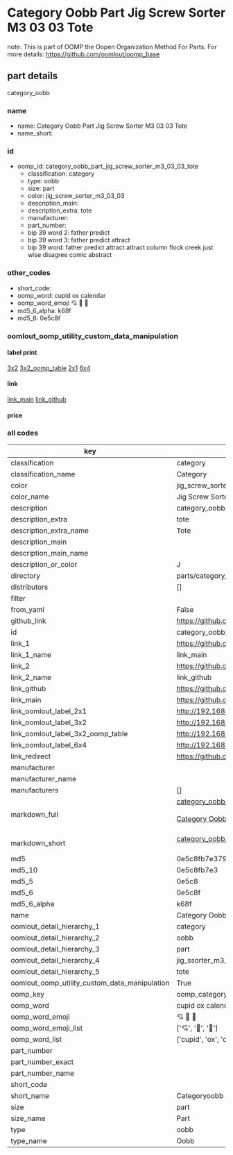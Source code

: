 # Category Oobb Part Jig Screw Sorter M3 03 03 Tote  

note: This is part of OOMP the Oopen Organization Method For Parts. For more details: https://github.com/oomlout/oomp_base

##  part details
  



category_oobb



### name
* name: Category Oobb Part Jig Screw Sorter M3 03 03 Tote
* name_short: 
### id
* oomp_id: category_oobb_part_jig_screw_sorter_m3_03_03_tote
  * classification: category
  * type: oobb
  * size: part
  * color: jig_screw_sorter_m3_03_03
  * description_main: 
  * description_extra: tote
  * manufacturer: 
  * part_number: 
  * bip 39 word 2: father predict
  * bip 39 word 3: father predict attract
  * bip 39 word: father predict attract attract column flock creek just wise disagree comic abstract

### other_codes
* short_code: 
* oomp_word: cupid ox calendar
* oomp_word_emoji :cupid: :ox: :calendar:
* md5_6_alpha: k68f
* md5_6: 0e5c8f






### oomlout_oomp_utility_custom_data_manipulation
#### label print
[3x2](http://192.168.1.245:1112/?label=oomp%20k68f)
[3x2_oomp_table](http://192.168.1.108:1112/?label=oomp%20k68f)
[2x1](http://192.168.1.242:1112/?label=oomp%20k68f)
[6x4](http://192.168.1.55:1112/?label=oomp%20k68f)    

#### link

[link_main](https://github.com/oomlout/oomlout_oomp_version_1_messy/tree/main/parts/category_oobb_part_jig_screw_sorter_m3_03_03_tote) [link_github](https://github.com/oomlout/oomlout_oomp_version_1_messy/tree/main/parts/category_oobb_part_jig_screw_sorter_m3_03_03_tote)                             

#### price







### all codes 
| key | value |  
| --- | --- |  
| classification | category |  
| classification_name | Category |  
| color | jig_screw_sorter_m3_03_03 |  
| color_name | Jig Screw Sorter M3 03 03 |  
| description | category_oobb |  
| description_extra | tote |  
| description_extra_name | Tote |  
| description_main |  |  
| description_main_name |  |  
| description_or_color | J  |  
| directory | parts/category_oobb_part_jig_screw_sorter_m3_03_03_tote |  
| distributors | [] |  
| filter |  |  
| from_yaml | False |  
| github_link | https://github.com/oomlout/oomlout_oomp_part_src/tree/main/parts/category_oobb_part_jig_screw_sorter_m3_03_03_tote |  
| id | category_oobb_part_jig_screw_sorter_m3_03_03_tote |  
| link_1 | https://github.com/oomlout/oomlout_oomp_version_1_messy/tree/main/parts/category_oobb_part_jig_screw_sorter_m3_03_03_tote |  
| link_1_name | link_main |  
| link_2 | https://github.com/oomlout/oomlout_oomp_version_1_messy/tree/main/parts/category_oobb_part_jig_screw_sorter_m3_03_03_tote |  
| link_2_name | link_github |  
| link_github | https://github.com/oomlout/oomlout_oomp_version_1_messy/tree/main/parts/category_oobb_part_jig_screw_sorter_m3_03_03_tote |  
| link_main | https://github.com/oomlout/oomlout_oomp_version_1_messy/tree/main/parts/category_oobb_part_jig_screw_sorter_m3_03_03_tote |  
| link_oomlout_label_2x1 | http://192.168.1.242:1112/?label=oomp%20k68f |  
| link_oomlout_label_3x2 | http://192.168.1.245:1112/?label=oomp%20k68f |  
| link_oomlout_label_3x2_oomp_table | http://192.168.1.108:1112/?label=oomp%20k68f |  
| link_oomlout_label_6x4 | http://192.168.1.55:1112/?label=oomp%20k68f |  
| link_redirect | https://github.com/oomlout/oomlout_oomp_version_1_messy/tree/main/parts/category_oobb_part_jig_screw_sorter_m3_03_03_tote |  
| manufacturer |  |  
| manufacturer_name |  |  
| manufacturers | [] |  
| markdown_full | [category_oobb_part_jig_screw_sorter_m3_03_03_tote](none)<br>[](none)<br>[Category Oobb Part Jig Screw Sorter M3 03 03 Tote](none)<br><br> |  
| markdown_short | [category_oobb_part_jig_screw_sorter_m3_03_03_tote](none)<br><br> |  
| md5 | 0e5c8fb7e37966656516e0ec1daa6a9d |  
| md5_10 | 0e5c8fb7e3 |  
| md5_5 | 0e5c8 |  
| md5_6 | 0e5c8f |  
| md5_6_alpha | k68f |  
| name | Category Oobb Part Jig Screw Sorter M3 03 03 Tote |  
| oomlout_detail_hierarchy_1 | category |  
| oomlout_detail_hierarchy_2 | oobb |  
| oomlout_detail_hierarchy_3 | part |  
| oomlout_detail_hierarchy_4 | jig_ssorter_m3_03_03 |  
| oomlout_detail_hierarchy_5 | tote |  
| oomlout_oomp_utility_custom_data_manipulation | True |  
| oomp_key | oomp_category_oobb_part_jig_screw_sorter_m3_03_03_tote |  
| oomp_word | cupid ox calendar |  
| oomp_word_emoji | :cupid: :ox: :calendar: |  
| oomp_word_emoji_list | [':cupid:', ':ox:', ':calendar:'] |  
| oomp_word_list | ['cupid', 'ox', 'calendar'] |  
| part_number |  |  
| part_number_exact |  |  
| part_number_name |  |  
| short_code |  |  
| short_name | Categoryoobb |  
| size | part |  
| size_name | Part |  
| type | oobb |  
| type_name | Oobb |  
